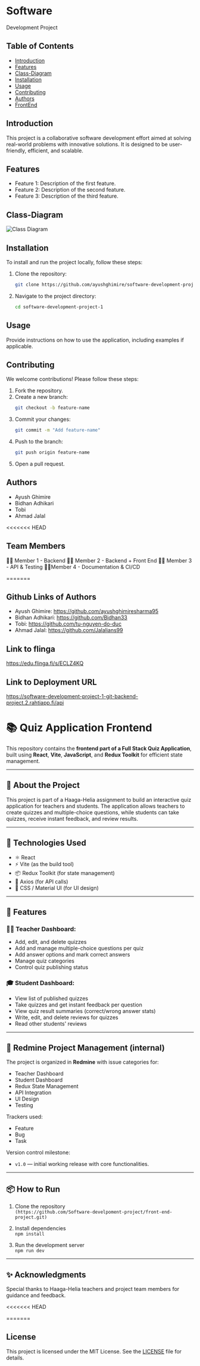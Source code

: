 # Software
Development Project

## Table of Contents
- [Introduction](#introduction)
- [Features](#features)
- [Class-Diagram](#class-diagram)
- [Installation](#installation)
- [Usage](#usage)
- [Contributing](#contributing)
- [Authors](#authors)
- [FrontEnd](#FrontEnd)


## Introduction
This project is a collaborative software development effort aimed at solving real-world problems with innovative solutions. It is designed to be user-friendly, efficient, and scalable.

## Features
- Feature 1: Description of the first feature.
- Feature 2: Description of the second feature.
- Feature 3: Description of the third feature.

## Class-Diagram
![Class Diagram](./class-diagram.png)

## Installation
To install and run the project locally, follow these steps:
1. Clone the repository:
    ```bash
    git clone https://github.com/ayushghimire/software-development-project-1.git
    ```
2. Navigate to the project directory:
    ```bash
    cd software-development-project-1
    ```


## Usage
Provide instructions on how to use the application, including examples if applicable.

## Contributing
We welcome contributions! Please follow these steps:
1. Fork the repository.
2. Create a new branch:
    ```bash
    git checkout -b feature-name
    ```
3. Commit your changes:
    ```bash
    git commit -m "Add feature-name"
    ```
4. Push to the branch:
    ```bash
    git push origin feature-name
    ```
5. Open a pull request.

## Authors
- Ayush Ghimire
- Bidhan Adhikari
- Tobi
- Ahmad Jalal

<<<<<<< HEAD

## Team Members
👨‍💻 Member 1 - Backend 
👩‍💻 Member 2 - Backend + Front End
👨‍💻 Member 3 - API & Testing 
👨‍💻Member 4 - Documentation & CI/CD 

=======
## Github Links of Authors
- Ayush Ghimire: https://github.com/ayushghimiresharma95
- Bidhan Adhikari: https://github.com/Bidhan33
- Tobi: https://github.com/tu-nguyen-do-duc
- Ahmad Jalal: https://github.com/Jalalians99
  


## Link to flinga
https://edu.flinga.fi/s/ECLZ4KQ

## Link to  Deployment URL 
 https://software-development-project-1-git-backend-project.2.rahtiapp.fi/api



# 📚 Quiz Application Frontend

This repository contains the **frontend part of a Full Stack Quiz Application**, built using **React**, **Vite**, **JavaScript**, and **Redux Toolkit** for efficient state management.

---

## 📌 About the Project

This project is part of a Haaga-Helia assignment to build an interactive quiz application for teachers and students. The application allows teachers to create quizzes and multiple-choice questions, while students can take quizzes, receive instant feedback, and review results.

---

## 🔧 Technologies Used

- ⚛️ React
- ⚡ Vite (as the build tool)
- 📦 Redux Toolkit (for state management)
- 📡 Axios (for API calls)
- 🎨 CSS / Material UI (for UI design)

---

## 🎯 Features

### 👩‍🏫 Teacher Dashboard:
- Add, edit, and delete quizzes
- Add and manage multiple-choice questions per quiz
- Add answer options and mark correct answers
- Manage quiz categories
- Control quiz publishing status

### 🎓 Student Dashboard:
- View list of published quizzes
- Take quizzes and get instant feedback per question
- View quiz result summaries (correct/wrong answer stats)
- Write, edit, and delete reviews for quizzes
- Read other students' reviews

---



## 📅 Redmine Project Management (internal)

The project is organized in **Redmine** with issue categories for:
- Teacher Dashboard
- Student Dashboard
- Redux State Management
- API Integration
- UI Design
- Testing

Trackers used:
- Feature
- Bug
- Task

Version control milestone:
- `v1.0` — initial working release with core functionalities.

---

## 📦 How to Run

1. Clone the repository  
   `(https://github.com/Software-develpoment-project/front-end-project.git)`

2. Install dependencies  
   `npm install`

3. Run the development server  
   `npm run dev`

---


## ✨ Acknowledgments

Special thanks to Haaga-Helia teachers and project team members for guidance and feedback.


<<<<<<< HEAD

=======
## License
This project is licensed under the MIT License. See the [LICENSE](LICENSE) file for details.







